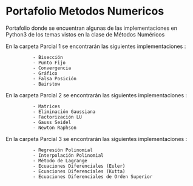 # Portafolio Metodos Numericos

Portafolio donde se encuentran algunas de las implementaciones en Python3 de los temas vistos en la clase de Métodos Numéricos

En la carpeta Parcial 1 se encontrarán las siguientes implementaciones :

              - Bisección
              - Punto Fijo
              - Convergencia
              - Gráfico
              - Falsa Posición
              - Bairstow
              
En la carpeta Parcial 2 se encontrarán las siguientes implementaciones :

              - Matrices
              - Eliminación Gaussiana
              - Factorización LU
              - Gauss Seidel
              - Newton Raphson
              
En la carpeta Parcial 3 se encontrarán las siguientes implementaciones : 
          
              - Regresión Polinomial
              - Interpolación Polinomial
              - Método de Lagrange
              - Ecuaciones Diferenciales (Euler)
              - Ecuaciones Diferenciales (Kutta)
              - Ecuaciones Diferenciales de Orden Superior
